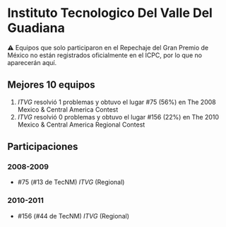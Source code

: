 # Instituto Tecnologico Del Valle Del Guadiana

:warning: Equipos que solo participaron en el Repechaje del Gran Premio de México no están registrados oficialmente en el ICPC, por lo que no aparecerán aquí.

## Mejores 10 equipos

1. _ITVG_ resolvió 1 problemas y obtuvo el lugar #75 (56%) en The 2008 Mexico & Central America Contest
1. _ITVG_ resolvió 0 problemas y obtuvo el lugar #156 (22%) en The 2010 Mexico & Central America Regional Contest

## Participaciones

### 2008-2009

- #75 (#13 de TecNM) _ITVG_ (Regional)

### 2010-2011

- #156 (#44 de TecNM) _ITVG_ (Regional)



